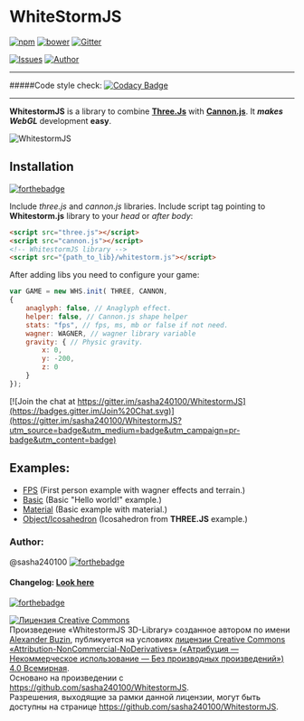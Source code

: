 # WhiteStormJS
[![npm](https://img.shields.io/npm/v/whitestormjs.svg)](https://www.npmjs.com/package/whitestormjs) [![bower](https://img.shields.io/bower/v/whitestormjs.svg)](https://github.com/sasha240100/WhitestormJS) [![Gitter](https://img.shields.io/badge/GITTER-JOIN_CHAT_%E2%86%92-1dce73.svg)](https://gitter.im/sasha240100/WhitestormJS)

[![Issues](https://img.shields.io/npm/dt/whitestormjs.svg)](https://www.npmjs.com/package/whitestormjs)
[![Author](https://img.shields.io/badge/Author-Alexander%20Buzin-red.svg)](https://github.com/sasha240100)


----------------------------------------------------------------------------------------------------------------


#####Code style check:   [![Codacy Badge](https://api.codacy.com/project/badge/8f5d1eab0569415b983bf0c1b7323d68)](https://www.codacy.com/app/siteprogcom/WhitestormJS)

----------------------------------------------------------------------------------------------------------------

**WhitestormJS** is a library to combine [**Three.Js**](https://github.com/mrdoob/three.js/) with [**Cannon.js**](https://github.com/schteppe/cannon.js/). It ***makes WebGL*** development **easy**.

![WhitestormJS](https://raw.githubusercontent.com/sasha240100/WhitestormJS/master/logos/whitestormjs.png)

## Installation
[![forthebadge](http://forthebadge.com/images/badges/uses-js.svg)](https://github.com/search?l=JavaScript&q=%23javasript&ref=searchresults&type=Repositories&utf8=%E2%9C%93)


Include *three.js* and *cannon.js* libraries.
Include script tag pointing to **Whitestorm.js** library to your *head* or *after body*:

```html
<script src="three.js"></script>
<script src="cannon.js"></script>
<!-- WhitestormJS library -->
<script src="{path_to_lib}/whitestorm.js"></script>
```

After adding libs you need to configure your game:
```javascript
var GAME = new WHS.init( THREE, CANNON,
{
    anaglyph: false, // Anaglyph effect.
    helper: false, // Cannon.js shape helper
    stats: "fps", // fps, ms, mb or false if not need.
    wagner: WAGNER, // wagner library variable
    gravity: { // Physic gravity.
        x: 0,
        y: -200,
        z: 0
    }
});
```

[![Join the chat at https://gitter.im/sasha240100/WhitestormJS](https://badges.gitter.im/Join%20Chat.svg)](https://gitter.im/sasha240100/WhitestormJS?utm_source=badge&utm_medium=badge&utm_campaign=pr-badge&utm_content=badge)

## Examples:
 * [FPS](http://192.241.128.187/current/)  (First person example with wagner effects and terrain.)
 * [Basic](http://192.241.128.187/current/examples/basic.html)  (Basic "Hello world!" example.)
 * [Material](http://192.241.128.187/current/examples/basic_material.html)  (Basic example with material.)
 * [Object/Icosahedron](http://192.241.128.187/current/examples/basic_object.html)  (Icosahedron from **THREE.JS** example.)

### Author: 
@sasha240100 [![forthebadge](https://img.shields.io/twitter/url/http/alexbuzin.me.svg?style=social)](https://twitter.com/intent/tweet?text=Check+this+developer:&url=http%3A%2F%2Falexbuzin.me)

#### Changelog: [Look here](https://github.com/sasha240100/WhitestormJS/blob/master/CHANGELOG.md)

[![forthebadge](http://forthebadge.com/images/badges/built-with-love.svg)](https://alexbuzin.me/)

<a rel="license" href="http://creativecommons.org/licenses/by-nc-nd/4.0/"><img alt="Лицензия Creative Commons" style="border-width:0" src="https://i.creativecommons.org/l/by-nc-nd/4.0/88x31.png" /></a><br />Произведение «<span xmlns:dct="http://purl.org/dc/terms/" property="dct:title">WhitestormJS 3D-Library</span>» созданное автором по имени <a xmlns:cc="http://creativecommons.org/ns#" href="https://github.com/sasha240100" property="cc:attributionName" rel="cc:attributionURL">Alexander Buzin</a>, публикуется на условиях <a rel="license" href="http://creativecommons.org/licenses/by-nc-nd/4.0/">лицензии Creative Commons «Attribution-NonCommercial-NoDerivatives» («Атрибуция — Некоммерческое использование — Без производных произведений») 4.0 Всемирная</a>.<br />Основано на произведении с <a xmlns:dct="http://purl.org/dc/terms/" href="https://github.com/sasha240100/WhitestormJS" rel="dct:source">https://github.com/sasha240100/WhitestormJS</a>.<br />Разрешения, выходящие за рамки данной лицензии, могут быть доступны на странице <a xmlns:cc="http://creativecommons.org/ns#" href="https://github.com/sasha240100/WhitestormJS" rel="cc:morePermissions">https://github.com/sasha240100/WhitestormJS</a>.
